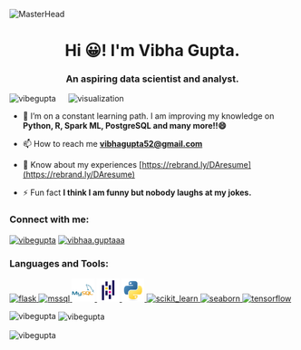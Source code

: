 ![MasterHead](https://frogdesign.nyc3.cdn.digitaloceanspaces.com/wp-content/uploads/2020/08/04192430/AI_designing-with-data.gif)
<h1 align="center">Hi 😀! I'm Vibha Gupta.</h1>
<h3 align="center">An aspiring data scientist and analyst.</h3>
<img align="right" alt="visualization" width="400" src="https://rentechassets.s3.amazonaws.com/common_files/swipecart/Blog/datascience.gif">

<p align="left"> <img src="https://komarev.com/ghpvc/?username=vibegupta&label=Profile%20views&color=0e75b6&style=flat" alt="vibegupta" /> </p>

- 🌱 I’m on a constant learning path. I am improving my knowledge on **Python, R, Spark ML, PostgreSQL and many more!!😄**

- 📫 How to reach me **vibhagupta52@gmail.com**

- 📄 Know about my experiences [https://rebrand.ly/DAresume](https://rebrand.ly/DAresume)

- ⚡ Fun fact **I think I am funny but nobody laughs at my jokes.**



<h3 align="left">Connect with me:</h3>
<p align="left">
<a href="https://linkedin.com/in/vibegupta" target="blank"><img align="center" src="https://raw.githubusercontent.com/rahuldkjain/github-profile-readme-generator/master/src/images/icons/Social/linked-in-alt.svg" alt="vibegupta" height="30" width="40" /></a>
<a href="https://instagram.com/vibhaa.guptaaa" target="blank"><img align="center" src="https://raw.githubusercontent.com/rahuldkjain/github-profile-readme-generator/master/src/images/icons/Social/instagram.svg" alt="vibhaa.guptaaa" height="30" width="40" /></a>
</p>

<h3 align="left">Languages and Tools:</h3>
<p align="left"> <a href="https://flask.palletsprojects.com/" target="_blank" rel="noreferrer"> <img src="https://www.vectorlogo.zone/logos/pocoo_flask/pocoo_flask-icon.svg" alt="flask" width="40" height="40"/> </a> <a href="https://www.microsoft.com/en-us/sql-server" target="_blank" rel="noreferrer"> <img src="https://www.svgrepo.com/show/303229/microsoft-sql-server-logo.svg" alt="mssql" width="40" height="40"/> </a> <a href="https://www.mysql.com/" target="_blank" rel="noreferrer"> <img src="https://raw.githubusercontent.com/devicons/devicon/master/icons/mysql/mysql-original-wordmark.svg" alt="mysql" width="40" height="40"/> </a> <a href="https://pandas.pydata.org/" target="_blank" rel="noreferrer"> <img src="https://raw.githubusercontent.com/devicons/devicon/2ae2a900d2f041da66e950e4d48052658d850630/icons/pandas/pandas-original.svg" alt="pandas" width="40" height="40"/> </a> <a href="https://www.python.org" target="_blank" rel="noreferrer"> <img src="https://raw.githubusercontent.com/devicons/devicon/master/icons/python/python-original.svg" alt="python" width="40" height="40"/> </a> <a href="https://scikit-learn.org/" target="_blank" rel="noreferrer"> <img src="https://upload.wikimedia.org/wikipedia/commons/0/05/Scikit_learn_logo_small.svg" alt="scikit_learn" width="40" height="40"/> </a> <a href="https://seaborn.pydata.org/" target="_blank" rel="noreferrer"> <img src="https://seaborn.pydata.org/_images/logo-mark-lightbg.svg" alt="seaborn" width="40" height="40"/> </a> <a href="https://www.tensorflow.org" target="_blank" rel="noreferrer"> <img src="https://www.vectorlogo.zone/logos/tensorflow/tensorflow-icon.svg" alt="tensorflow" width="40" height="40"/> </a> </p>

<p><img align="left" src="https://github-readme-stats.vercel.app/api/top-langs?username=vibegupta&show_icons=true&locale=en&layout=compact" alt="vibegupta" /></p>

<p>&nbsp;<img align="center" src="https://github-readme-stats.vercel.app/api?username=vibegupta&show_icons=true&locale=en" alt="vibegupta" /></p>

<p><img align="center" src="https://github-readme-streak-stats.herokuapp.com/?user=vibegupta&" alt="vibegupta" /></p>

